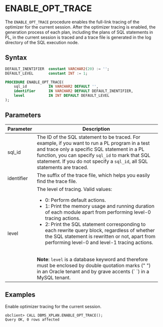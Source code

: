 # ENABLE_OPT_TRACE

The `ENABLE_OPT_TRACE` procedure enables the full-link tracing of the optimizer for the current session. After the optimizer tracing is enabled, the generation process of each plan, including the plans of SQL statements in PL, in the current session is traced and a trace file is generated in the log directory of the SQL execution node.

## Syntax

```sql
DEFAULT_INENTIFIER  constant VARCHAR2(20) := '';
DEFAULT_LEVEL       constant INT := 1;

PROCEDURE ENABLE_OPT_TRACE(
    sql_id          IN VARCHAR2 DEFAULT '',
    identifier      IN VARCHAR2 DEFAULT DEFAULT_INENTIFIER,
    level           IN INT DEFAULT DEFAULT_LEVEL
);
```

## Parameters

| Parameter  | Description                                                                                                                                                                                                                                                                                                                                                                                                                                                                                                                                                                                          |
|------------|------------------------------------------------------------------------------------------------------------------------------------------------------------------------------------------------------------------------------------------------------------------------------------------------------------------------------------------------------------------------------------------------------------------------------------------------------------------------------------------------------------------------------------------------------------------------------------------------------|
| sql_id     | The ID of the SQL statement to be traced. For example, if you want to run a PL program in a test and trace only a specific SQL statement in a PL function, you can specify `sql_id` to mark that SQL statement. If you do not specify a `sql_id`, all SQL statements are traced.                                                                                                                                                                                                                                                                                                                     |
| identifier | The suffix of the trace file, which helps you easily find the trace file.                                                                                                                                                                                                                                                                                                                                                                                                                                                                                                                            |
| level      | The level of tracing. Valid values:<ul> <li> 0: Perform default actions. </li> <li> 1: Print the memory usage and running duration of each module apart from performing level-0 tracing actions. </li> <li> 2: Print the SQL statement corresponding to each rewrite query block, regardless of whether the SQL statement is rewritten or not, apart from performing level-0 and level-1 tracing actions. </li></ul> <br> **Note**: `level` is a database keyword and therefore must be enclosed by double quotation marks (" ") in an Oracle tenant and by grave accents (\` \`) in a MySQL tenant. |

## Examples

Enable optimizer tracing for the current session.

```shell
obclient> CALL DBMS_XPLAN.ENABLE_OPT_TRACE();
Query OK, 0 rows affected
```
